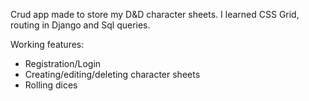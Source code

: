 Crud app made to store my D&D character sheets. I learned CSS Grid, routing in Django and Sql queries.

Working features:
- Registration/Login
- Creating/editing/deleting character sheets
- Rolling dices
